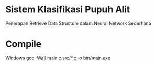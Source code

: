 # Sistem Klasifikasi Pupuh Alit
 Penerapan Retrieve Data Structure dalam Neural Network Sederhana
 
 # Compile
 Windows
 gcc -Wall main.c src/*.c -o bin/main.exe
